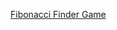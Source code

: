 [Fibonacci Finder Game](https://htmlpreview.github.io/?https://github.com/Katterina71/Module316DOM/blob/main/LAB316.2%20-%20Fibonacci%20Finder%20/index.html)
